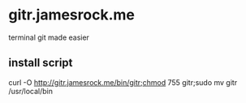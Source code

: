 # gitr.jamesrock.me

terminal git made easier

## install script

curl -O http://gitr.jamesrock.me/bin/gitr;chmod 755 gitr;sudo mv gitr /usr/local/bin
